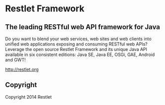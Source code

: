 # Restlet Framework

## The leading RESTful web API framework for Java

Do you want to blend your web services, web sites and web clients into unified web applications exposing and consuming RESTful web APIs?
Leverage the open source Restlet Framework and its unique Java API available in six consistent editions: Java SE, Java EE, OSGi, GAE, Android and GWT! 

http://restlet.org

## Copyright

Copyright 2014 Restlet
